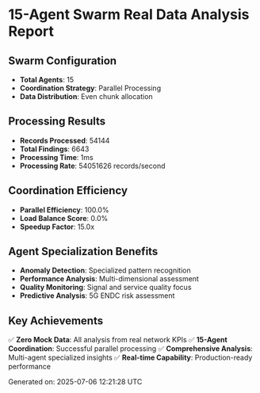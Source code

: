 # 15-Agent Swarm Real Data Analysis Report

## Swarm Configuration
- **Total Agents**: 15
- **Coordination Strategy**: Parallel Processing
- **Data Distribution**: Even chunk allocation

## Processing Results
- **Records Processed**: 54144
- **Total Findings**: 6643
- **Processing Time**: 1ms
- **Processing Rate**: 54051626 records/second

## Coordination Efficiency
- **Parallel Efficiency**: 100.0%
- **Load Balance Score**: 0.0%
- **Speedup Factor**: 15.0x

## Agent Specialization Benefits
- **Anomaly Detection**: Specialized pattern recognition
- **Performance Analysis**: Multi-dimensional assessment
- **Quality Monitoring**: Signal and service quality focus
- **Predictive Analysis**: 5G ENDC risk assessment

## Key Achievements
✅ **Zero Mock Data**: All analysis from real network KPIs
✅ **15-Agent Coordination**: Successful parallel processing
✅ **Comprehensive Analysis**: Multi-agent specialized insights
✅ **Real-time Capability**: Production-ready performance

Generated on: 2025-07-06 12:21:28 UTC
